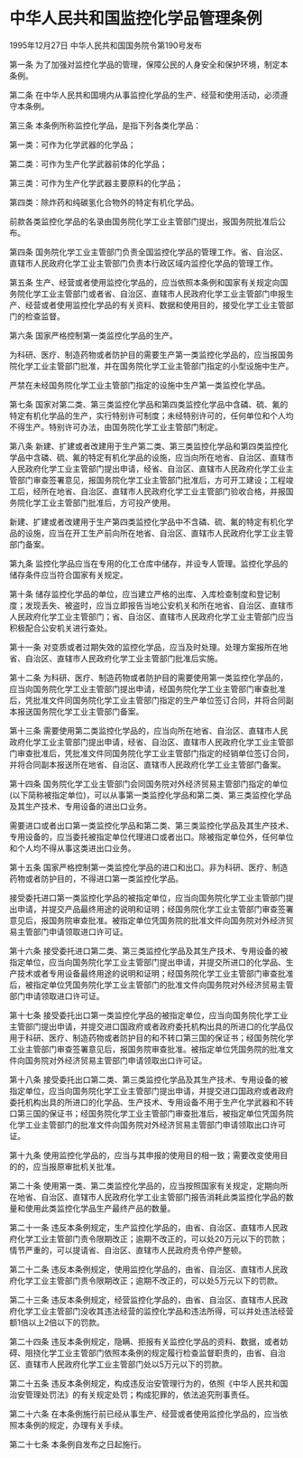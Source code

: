# 中华人民共和国监控化学品管理条例

1995年12月27日 中华人民共和国国务院令第190号发布　

<!-- INFO END -->

第一条 为了加强对监控化学品的管理，保障公民的人身安全和保护环境，制定本条例。

第二条 在中华人民共和国境内从事监控化学品的生产、经营和使用活动，必须遵守本条例。

第三条 本条例所称监控化学品，是指下列各类化学品：

第一类：可作为化学武器的化学品；

第二类：可作为生产化学武器前体的化学品；

第三类：可作为生产化学武器主要原料的化学品；

第四类：除炸药和纯碳氢化合物外的特定有机化学品。

前款各类监控化学品的名录由国务院化学工业主管部门提出，报国务院批准后公布。

第四条 国务院化学工业主管部门负责全国监控化学品的管理工作。省、自治区、直辖市人民政府化学工业主管部门负责本行政区域内监控化学品的管理工作。

第五条 生产、经营或者使用监控化学品的，应当依照本条例和国家有关规定向国务院化学工业主管部门或者省、自治区、直辖市人民政府化学工业主管部门申报生产、经营或者使用监控化学品的有关资料、数据和使用目的，接受化学工业主管部门的检查监督。

第六条 国家严格控制第一类监控化学品的生产。

为科研、医疗、制造药物或者防护目的需要生产第一类监控化学品的，应当报国务院化学工业主管部门批准，并在国务院化学工业主管部门指定的小型设施中生产。

严禁在未经国务院化学工业主管部门指定的设施中生产第一类监控化学品。

第七条 国家对第二类、第三类监控化学品和第四类监控化学品中含磷、硫、氟的特定有机化学品的生产，实行特别许可制度；未经特别许可的，任何单位和个人均不得生产。特别许可办法，由国务院化学工业主管部门制定。

第八条 新建、扩建或者改建用于生产第二类、第三类监控化学品和第四类监控化学品中含磷、硫、氟的特定有机化学品的设施，应当向所在地省、自治区、直辖市人民政府化学工业主管部门提出申请，经省、自治区、直辖市人民政府化学工业主管部门审查签署意见，报国务院化学工业主管部门批准后，方可开工建设；工程竣工后，经所在地省、自治区、直辖市人民政府化学工业主管部门验收合格，并报国务院化学工业主管部门批准后，方可投产使用。

新建、扩建或者改建用于生产第四类监控化学品中不含磷、硫、氟的特定有机化学品的设施，应当在开工生产前向所在地省、自治区、直辖市人民政府化学工业主管部门备案。

第九条 监控化学品应当在专用的化工仓库中储存，并设专人管理。监控化学品的储存条件应当符合国家有关规定。

第十条 储存监控化学品的单位，应当建立严格的出库、入库检查制度和登记制度；发现丢失、被盗时，应当立即报告当地公安机关和所在地省、自治区、直辖市人民政府化学工业主管部门；省、自治区、直辖市人民政府化学工业主管部门应当积极配合公安机关进行查处。

第十一条 对变质或者过期失效的监控化学品，应当及时处理。处理方案报所在地省、自治区、直辖市人民政府化学工业主管部门批准后实施。

第十二条 为科研、医疗、制造药物或者防护目的需要使用第一类监控化学品的，应当向国务院化学工业主管部门提出申请，经国务院化学工业主管部门审查批准后，凭批准文件同国务院化学工业主管部门指定的生产单位签订合同，并将合同副本报送国务院化学工业主管部门备案。

第十三条 需要使用第二类监控化学品的，应当向所在地省、自治区、直辖市人民政府化学工业主管部门提出申请，经省、自治区、直辖市人民政府化学工业主管部门审查批准后，凭批准文件同国务院化学工业主管部门指定的经销单位签订合同，并将合同副本报送所在地省、自治区、直辖市人民政府化学工业主管部门备案。

第十四条 国务院化学工业主管部门会同国务院对外经济贸易主管部门指定的单位(以下简称被指定单位)，可以从事第一类监控化学品和第二类、第三类监控化学品及其生产技术、专用设备的进出口业务。

需要进口或者出口第一类监控化学品和第二类、第三类监控化学品及其生产技术、专用设备的，应当委托被指定单位代理进口或者出口。除被指定单位外，任何单位和个人均不得从事这类进出口业务。

第十五条 国家严格控制第一类监控化学品的进口和出口。非为科研、医疗、制造药物或者防护目的，不得进口第一类监控化学品。

接受委托进口第一类监控化学品的被指定单位，应当向国务院化学工业主管部门提出申请，并提交产品最终用途的说明和证明；经国务院化学工业主管部门审查签署意见后，报国务院审查批准。被指定单位凭国务院的批准文件向国务院对外经济贸易主管部门申请领取进口许可证。

第十六条 接受委托进口第二类、第三类监控化学品及其生产技术、专用设备的被指定单位，应当向国务院化学工业主管部门提出申请，并提交所进口的化学品、生产技术或者专用设备最终用途的说明和证明；经国务院化学工业主管部门审查批准后，被指定单位凭国务院化学工业主管部门的批准文件向国务院对外经济贸易主管部门申请领取进口许可证。

第十七条 接受委托出口第一类监控化学品的被指定单位，应当向国务院化学工业主管部门提出申请，并提交进口国政府或者政府委托机构出具的所进口的化学品仅用于科研、医疗、制造药物或者防护目的和不转口第三国的保证书；经国务院化学工业主管部门审查签署意见后，报国务院审查批准。被指定单位凭国务院的批准文件向国务院对外经济贸易主管部门申请领取出口许可证。

第十八条 接受委托出口第二类、第三类监控化学品及其生产技术、专用设备的被指定单位，应当向国务院化学工业主管部门提出申请，并提交进口国政府或者政府委托机构出具的所进口的化学品、生产技术、专用设备不用于生产化学武器和不转口第三国的保证书；经国务院化学工业主管部门审查批准后，被指定单位凭国务院化学工业主管部门的批准文件向国务院对外经济贸易主管部门申请领取出口许可证。

第十九条 使用监控化学品的，应当与其申报的使用目的相一致；需要改变使用目的的，应当报原审批机关批准。

第二十条 使用第一类、第二类监控化学品的，应当按照国家有关规定，定期向所在地省、自治区、直辖市人民政府化学工业主管部门报告消耗此类监控化学品的数量和使用此类监控化学品生产最终产品的数量。

第二十一条 违反本条例规定，生产监控化学品的，由省、自治区、直辖市人民政府化学工业主管部门责令限期改正；逾期不改正的，可以处20万元以下的罚款；情节严重的，可以提请省、自治区、直辖市人民政府责令停产整顿。

第二十二条 违反本条例规定，使用监控化学品的，由省、自治区、直辖市人民政府化学工业主管部门责令限期改正；逾期不改正的，可以处5万元以下的罚款。

第二十三条 违反本条例规定，经营监控化学品的，由省、自治区、直辖市人民政府化学工业主管部门没收其违法经营的监控化学品和违法所得，可以并处违法经营额1倍以上2倍以下的罚款。

第二十四条 违反本条例规定，隐瞒、拒报有关监控化学品的资料、数据，或者妨碍、阻挠化学工业主管部门依照本条例的规定履行检查监督职责的，由省、自治区、直辖市人民政府化学工业主管部门处以5万元以下的罚款。

第二十五条 违反本条例规定，构成违反治安管理行为的，依照《中华人民共和国治安管理处罚法》的有关规定处罚；构成犯罪的，依法追究刑事责任。

第二十六条 在本条例施行前已经从事生产、经营或者使用监控化学品的，应当依照本条例的规定，办理有关手续。

第二十七条 本条例自发布之日起施行。